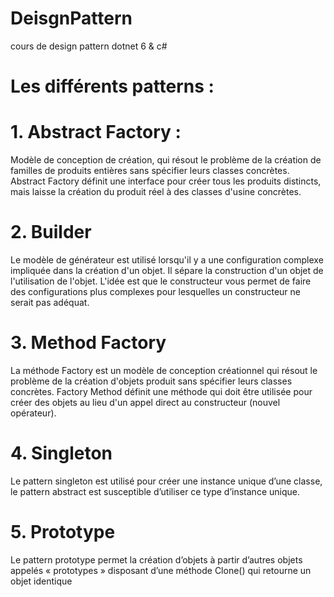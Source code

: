 # DeisgnPattern
cours de design pattern dotnet 6 &amp; c#
# Les différents patterns : 

# 1. Abstract Factory :
Modèle de conception de création, qui résout le problème de la création de familles de produits entières sans spécifier leurs classes concrètes. Abstract Factory définit une interface pour créer tous les produits distincts, mais laisse la création du produit réel à des classes d'usine concrètes.

# 2. Builder
Le modèle de générateur est utilisé lorsqu'il y a une configuration complexe impliquée dans la création d'un objet. Il sépare la construction d'un objet de l'utilisation de l'objet. L'idée est que le constructeur vous permet de faire des configurations plus complexes pour lesquelles un constructeur ne serait pas adéquat.

# 3. Method Factory
La méthode Factory est un modèle de conception créationnel qui résout le problème de la création d'objets produit sans spécifier leurs classes concrètes. Factory Method définit une méthode qui doit être utilisée pour créer des objets au lieu d'un appel direct au constructeur (nouvel opérateur).

# 4. Singleton 
Le pattern singleton est utilisé pour créer une instance unique d’une classe, le pattern abstract est susceptible d’utiliser ce type d’instance unique.

# 5. Prototype
Le pattern prototype permet la création d’objets à partir d’autres objets appelés « prototypes » disposant d’une méthode Clone() qui retourne un objet identique 
